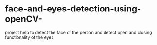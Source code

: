 # face-and-eyes-detection-using-openCV-
project help to detect the face of the person and detect open and closing functionality of the eyes

